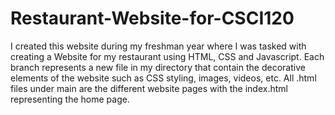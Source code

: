 # Restaurant-Website-for-CSCI120
I created this website during my freshman year where I was tasked with creating a Website for my restaurant using HTML, CSS and Javascript.
Each branch represents a new file in my directory that contain the decorative elements of the website such as CSS styling, images, videos, etc. 
All .html files under main are the different website pages with the index.html representing the home page. 
